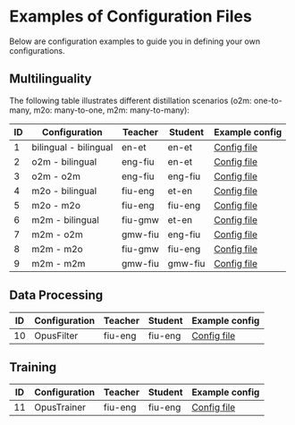 # Examples of Configuration Files

Below are configuration examples to guide you in defining your own configurations.

## Multilinguality

The following table illustrates different distillation scenarios (o2m: one-to-many, m2o: many-to-one, m2m: many-to-many):

|ID | Configuration         | Teacher | Student | Example config                              |
|---|-----------------------|---------|---------|---------------------------------------------|
| 1 | bilingual - bilingual | en-et   | en-et   | [Config file](https://github.com/Helsinki-NLP/OpusDistillery/blob/main/configs/config.1.o2o.o2o.yml) | 
| 2 | o2m - bilingual       | eng-fiu | en-et   | [Config file](https://github.com/Helsinki-NLP/OpusDistillery/blob/main/configs/config.2.o2m.o2o.yml) |
| 3 | o2m - o2m             | eng-fiu | eng-fiu | [Config file](https://github.com/Helsinki-NLP/OpusDistillery/blob/main/configs/config.3.o2m.o2m.yml) |
| 4 | m2o - bilingual       | fiu-eng | et-en   | [Config file](https://github.com/Helsinki-NLP/OpusDistillery/blob/main/configs/config.4.m2o.o2o.yml) |
| 5 | m2o - m2o             | fiu-eng | fiu-eng | [Config file](https://github.com/Helsinki-NLP/OpusDistillery/blob/main/configs/config.5.m2o.m2o.yml) |
| 6 | m2m - bilingual       | fiu-gmw | et-en   | [Config file](https://github.com/Helsinki-NLP/OpusDistillery/blob/main/configs/config.6.m2m.o2o.yml) |
| 7 | m2m - o2m             | gmw-fiu | eng-fiu | [Config file](https://github.com/Helsinki-NLP/OpusDistillery/blob/main/configs/config.7.m2m.o2m.yml) |
| 8 | m2m - m2o             | fiu-gmw | fiu-eng | [Config file](https://github.com/Helsinki-NLP/OpusDistillery/blob/main/configs/config.8.m2m.m2o.yml) |
| 9 | m2m - m2m             | gmw-fiu | gmw-fiu | [Config file](https://github.com/Helsinki-NLP/OpusDistillery/blob/main/configs/config.9.m2m.m2m.yml) |

## Data Processing

|ID | Configuration         | Teacher | Student | Example config                              |
|---|-----------------------|---------|---------|---------------------------------------------|
| 10 | OpusFilter | fiu-eng   | fiu-eng   | [Config file](https://github.com/Helsinki-NLP/OpusDistillery/blob/main/configs/opusfilter/config.fiu-eng.opusfilter.yml) | 


## Training

|ID | Configuration         | Teacher | Student | Example config                              |
|---|-----------------------|---------|---------|---------------------------------------------|
| 11 | OpusTrainer | fiu-eng   | fiu-eng | [Config file](https://github.com/Helsinki-NLP/OpusDistillery/blob/main/configs/opustrainer/config.fiu-eng.opustrainer.yml) | 

